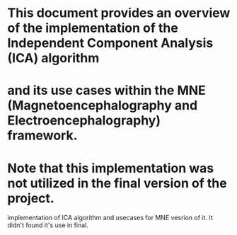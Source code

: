 # This document provides an overview of the implementation of the Independent Component Analysis (ICA) algorithm

# and its use cases within the MNE (Magnetoencephalography and Electroencephalography) framework.

# Note that this implementation was not utilized in the final version of the project.

implementation of ICA algorithm and usecases for MNE vesrion of it. It didn't found it's use in final.
